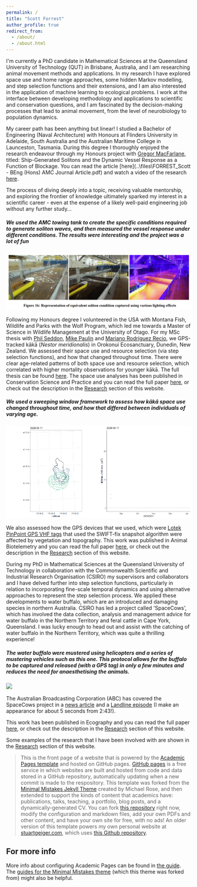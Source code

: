 ```yaml
---
permalink: /
title: "Scott Forrest"
author_profile: true
redirect_from: 
  - /about/
  - /about.html
---
```


I'm currently a PhD candidate in Mathematical Sciences at the Queensland University of Technology (QUT) in Brisbane, Australia, and I am researching animal movement methods and applications. In my research I have explored space use and home range approaches, some hidden Markov modelling, and step selection functions and their extensions, and I am also interested in the application of machine learning to ecological problems. I work at the interface between developing methodology and applications to scientific and conservation questions, and I am fascinated by the decision-making processes that lead to animal movement, from the level of neurobiology to population dynamics.

My career path has been anything but linear! I studied a Bachelor of Engineering (Naval Architecture) with Honours at Flinders University in Adelaide, South Australia and the Australian Maritime College in Launceston, Tasmania. During this degree I thoroughly enjoyed the research endeavour through my Honours project with [Gregor MacFarlane](https://discover.utas.edu.au/gregorm), titled: Ship-Generated Solitons and the Dynamic Vessel Response as a Function of Blockage. You can read the article [here](..\files\FORREST_Scott - BEng (Hons) AMC Journal Article.pdf) and watch a video of the research [here](https://www.youtube.com/watch?v=D14QuUL8x60&ab_channel=ScottForrest).

The process of diving deeply into a topic, receiving valuable mentorship, and exploring the frontier of knowledge ultimately sparked my interest in a scientific career - even at the expense of a likely well-paid engineering job without any further study... 

##### We used the AMC towing tank to create the specific conditions required to generate soliton waves, and then measured the vessel response under different conditions. The results were interesting and the project was a lot of fun
![](/images/solitons.png)

Following my Honours degree I volunteered in the USA with Montana Fish, Wildlife and Parks with the Wolf Program, which led me towards a Master of Science in Wildlife Management at the University of Otago. For my MSc thesis with [Phil Seddon](https://www.otago.ac.nz/zoology/staff/professor-phil-seddon), [Mike Paulin](https://www.otago.ac.nz/zoology/staff/associate-professor-mike-paulin) and [Mariano Rodríguez Recio](https://scholar.google.com/citations?user=nb72jnQAAAAJ&hl=en), we GPS-tracked kākā (*Nestor meridionalis*) in Orokonui Ecosanctuary, Dunedin, New Zealand. We assessed their space use and resource selection (via step selection functions), and how that changed throughout time. There were clear age-related patterns of both space use and resource selection, which correlated with higher mortality observations for younger kākā. The full thesis can be found [here](https://ourarchive.otago.ac.nz/esploro/outputs/graduate/Space-use-and-resourceselection-of-the/9926480331601891). The space use analyses has been published in Conservation Science and Practice and you can read the full paper [here](https://conbio.onlinelibrary.wiley.com/doi/10.1111/csp2.13119), or check out the description in the [Research](/research) section of this website.

##### We used a sweeping window framework to assess how kākā space use changed throughout time, and how that differed between individuals of varying age.
![](/images/all_ud_spatial_gif_20221115.gif)

We also assessed how the GPS devices that we used, which were [Lotek PinPoint GPS VHF tags](https://www.lotek.com/products/pinpoint-gps-vhf/) that used the SWIFT-fix snapshot algorithm were affected by vegetation and topography. This work was published in Animal Biotelemetry and you can read the full paper [here](https://animalbiotelemetry.biomedcentral.com/articles/10.1186/s40317-022-00289-9), or check out the description in the [Research](/research) section of this website.

During my PhD in Mathematical Sciences at the Queensland University of Technology in collaboration with the Commonwealth Scientific and Industrial Research Organisation (CSIRO) my supervisors and collaborators and I have delved further into step selection functions, particularly in relation to incorporating fine-scale temporal dynamics and using alternative approaches to represent the step selection process. We applied these developments to water buffalo, which are an introduced and damaging species in northern Australia. CSIRO has led a project called 'SpaceCows', which has involved the data collection, analysis and management advice for water buffalo in the Northern Territory and feral cattle in Cape York, Queensland. I was lucky enough to head out and assist with the catching of water buffalo in the Northern Territory, which was quite a thrilling experience!

##### The water buffalo were mustered using helicopters and a series of mustering vehicles such as this one. This protocol allows for the buffalo to be captured and released (with a GPS tag) in only a few minutes and reduces the need for anaesthetising the animals.
![](/images\DSCF8916.JPG)

The Australian Broadcasting Corporation (ABC) has covered the SpaceCows project in a [news article](https://www.abc.net.au/news/rural/2023-11-19/spacecows-csiro-indigenous-rangers-buffalo-surveillance/103103624) and a [Landline episode](https://www.youtube.com/watch?v=5TIFDJOnDVM&ab_channel=ABCAustralia) (I make an appearance for about 5 seconds from 2:43!).


This work has been published in Ecography and you can read the full paper [here](https://nsojournals.onlinelibrary.wiley.com/doi/10.1111/ecog.07421), or check out the description in the [Research](/research) section of this website.

Some examples of the research that I have been involved with are shown in the [Research](/research) section of this website. 

>This is the front page of a website that is powered by the [Academic Pages template](https://github.com/academicpages/academicpages.github.io) and hosted on GitHub pages. [GitHub pages](https://pages.github.com) is a free service in which websites are built and hosted from code and data stored in a GitHub repository, automatically updating when a new commit is made to the respository. This template was forked from the [Minimal Mistakes Jekyll Theme](https://mmistakes.github.io/minimal-mistakes/) created by Michael Rose, and then extended to support the kinds of content that academics have: publications, talks, teaching, a portfolio, blog posts, and a dynamically-generated CV. You can fork [this repository](https://github.com/academicpages/academicpages.github.io) right now, modify the configuration and markdown files, add your own PDFs and other content, and have your own site for free, with no ads! An older version of this template powers my own personal website at [stuartgeiger.com](http://stuartgeiger.com), which uses [this Github repository](https://github.com/staeiou/staeiou.github.io).

For more info
------
More info about configuring Academic Pages can be found in [the guide](https://academicpages.github.io/markdown/). The [guides for the Minimal Mistakes theme](https://mmistakes.github.io/minimal-mistakes/docs/configuration/) (which this theme was forked from) might also be helpful.
